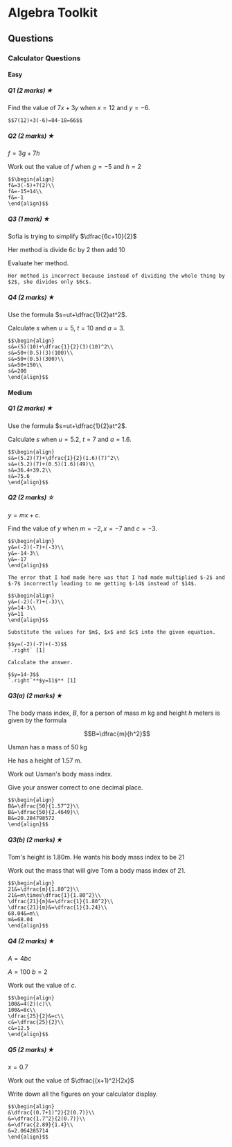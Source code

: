 # Algebra Toolkit
## Questions
### Calculator Questions
#### Easy
##### Q1 _(2 marks)_ **★**
Find the value of $7x+3y$ when $x=12$ and $y=-6$.
```ad-correct
$$7(12)+3(-6)=84-18=66$$
```
##### Q2 _(2 marks)_ **★**
$f=3g+7h$

Work out the value of $f$ when $g=-5$ and $h=2$
```ad-correct
$$\begin{align}
f&=3(-5)+7(2)\\
f&=-15+14\\
f&=-1
\end{align}$$
```
##### Q3 _(1 mark)_ **★**
Sofia is trying to simplify $\dfrac{6c+10}{2}$

Her method is
divide $6c$ by $2$
then
add $10$

Evaluate her method.
```ad-correct
Her method is incorrect because instead of dividing the whole thing by $2$, she divides only $6c$.
```
##### Q4 _(2 marks)_ **★**
Use the formula $s=ut+\dfrac{1}{2}at^2$.

Calculate $s$ when $u=5$, $t=10$ and $a=3$.
```ad-correct
$$\begin{align}
s&=(5)(10)+\dfrac{1}{2}(3)(10)^2\\
s&=50+(0.5)(3)(100)\\
s&=50+(0.5)(300)\\
s&=50+150\\
s&=200
\end{align}$$
```
#### Medium
##### Q1 _(2 marks)_ **★**
Use the formula $s=ut+\dfrac{1}{2}at^2$.

Calculate $s$ when $u=5.2$, $t=7$ and $a=1.6$.
```ad-correct
$$\begin{align}
s&=(5.2)(7)+\dfrac{1}{2}(1.6)(7)^2\\
s&=(5.2)(7)+(0.5)(1.6)(49)\\
s&=36.4+39.2\\
s&=75.6
\end{align}$$
```
##### Q2 _(2 marks)_ **☆**
$y=mx+c$.

Find the value of $y$ when $m=-2,x=-7$ and $c=-3$.
```ad-wrong
$$\begin{align}
y&=(-2)(-7)+(-3)\\
y&=-14-3\\
y&=-17
\end{align}$$

The error that I had made here was that I had made multiplied $-2$ and $-7$ incorrectly leading to me getting $-14$ instead of $14$.
```
```ad-correct
$$\begin{align}
y&=(-2)(-7)+(-3)\\
y&=14-3\\
y&=11
\end{align}$$
```
```ad-mark
Substitute the values for $m$, $x$ and $c$ into the given equation.

$$y=(-2)(-7)+(-3)$$
`.right` [1]

Calculate the answer.

$$y=14-3$$
`.right`**$y=11$** [1]
```
##### Q3(a) _(2 marks)_ **★**
The body mass index, $B$, for a person of mass $m\text{ kg}$ and height $h\text{ meters}$ is given by the formula

$$B=\dfrac{m}{h^2}$$

Usman has a mass of $50\text{ kg}$

He has a height of $1.57\text{ m}$.

Work out Usman's body mass index.

Give your answer correct to one decimal place.
```ad-correct
$$\begin{align}
B&=\dfrac{50}{1.57^2}\\
B&=\dfrac{50}{2.4649}\\
B&=20.284798572
\end{align}$$
```

##### Q3(b) _(2 marks)_ **★**
Tom's height is 1.80m. He wants his body mass index to be 21

Work out the mass that will give Tom a body mass index of 21.
```ad-correct
$$\begin{align}
21&=\dfrac{m}{1.80^2}\\
21&=m\times\dfrac{1}{1.80^2}\\
\dfrac{21}{m}&=\dfrac{1}{1.80^2}\\
\dfrac{21}{m}&=\dfrac{1}{3.24}\\
68.04&=m\\
m&=68.04
\end{align}$$
```
##### Q4 _(2 marks)_ **★**
$A=4bc$

$A=100$
$b=2$

Work out the value of $c$.
```ad-box
$$\begin{align}
100&=4(2)(c)\\
100&=8c\\
\dfrac{25}{2}&=c\\
c&=\dfrac{25}{2}\\
c&=12.5
\end{align}$$
```
##### Q5 _(2 marks)_ **★**
$x=0.7$

Work out the value of $\dfrac{(x+1)^2}{2x}$

Write down all the figures on your calculator display.
```ad-correct
$$\begin{align}
&\dfrac{(0.7+1)^2}{2(0.7)}\\
&=\dfrac{1.7^2}{2(0.7)}\\
&=\dfrac{2.89}{1.4}\\
&=2.064285714
\end{align}$$
```
